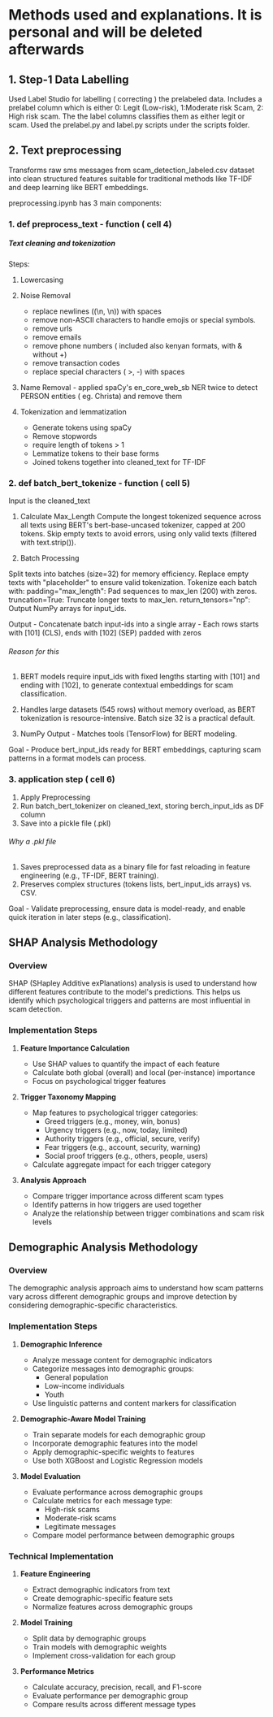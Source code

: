 # Methods used and explanations. It is personal and will be deleted afterwards

## 1. Step-1 Data Labelling

Used Label Studio for labelling ( correcting ) the prelabeled data.
Includes a prelabel column which is either 0: Legit (Low-risk), 1:Moderate risk Scam, 2: High risk scam. The the label columns classifies them as either legit or scam.
Used the prelabel.py and label.py scripts under the scripts folder.

## 2. Text preprocessing

Transforms raw sms messages from scam_detection_labeled.csv dataset into clean structured features suitable for traditional methods like TF-IDF and deep learning like BERT embeddings.

preprocessing.ipynb has 3 main components:

### 1.  def preprocess_text - function ( cell 4)

##### Text cleaning and tokenization
Steps:
1. Lowercasing
2. Noise Removal
    - replace newlines ((\n, \\n)) with spaces
    - remove non-ASCII characters to handle emojis or special symbols.
    - remove urls
    - remove emails
    - remove phone numbers ( included also kenyan formats, with & without +)
    - remove transaction codes
    - replace special characters ( >, -) with spaces

3. Name Removal - applied spaCy's en_core_web_sb NER twice to detect PERSON entities ( eg. Christa) and remove them

4. Tokenization and lemmatization
    - Generate tokens using spaCy
    - Remove stopwords
    - require length of tokens > 1
    - Lemmatize tokens to their base forms
    - Joined tokens together into cleaned_text for TF-IDF

 


### 2.  def batch_bert_tokenize - function ( cell 5)
Input is the cleaned_text

1. Calculate Max_Length
Compute the longest tokenized sequence across all texts using BERT's bert-base-uncased tokenizer, capped at 200 tokens.
Skip empty texts to avoid errors, using only valid texts (filtered with text.strip()).

2. Batch Processing

Split texts into batches (size=32) for memory efficiency.
Replace empty texts with "placeholder" to ensure valid tokenization.
Tokenize each batch with:
padding="max_length": Pad sequences to max_len (200) with zeros.
truncation=True: Truncate longer texts to max_len.
return_tensors="np": Output NumPy arrays for input_ids.

Output - Concatenate batch input-ids into a single array
       - Each rows starts with [101] (CLS), ends with [102] (SEP) padded with zeros

###### Reason for this
1. BERT models require input_ids with fixed lengths starting with [101] and ending with [102], to generate contextual embeddings for scam classification.

2. Handles large datasets (545 rows) without memory overload, as BERT tokenization is resource-intensive.
Batch size 32 is a practical default.

3. NumPy Output -  Matches tools (TensorFlow) for BERT modeling.

Goal - Produce bert_input_ids ready for BERT embeddings, capturing scam patterns in a format models can process.



### 3.  application step ( cell 6)

1. Apply Preprocessing
2. Run batch_bert_tokenizer on cleaned_text, storing berch_input_ids as DF column
3. Save into a pickle file (.pkl)

###### Why a .pkl file
1. Saves preprocessed data as a binary file for fast reloading in feature engineering (e.g., TF-IDF, BERT training).
2. Preserves complex structures (tokens lists, bert_input_ids arrays) vs. CSV.

Goal - Validate preprocessing, ensure data is model-ready, and enable quick iteration in later steps (e.g., classification).

## SHAP Analysis Methodology

### Overview
SHAP (SHapley Additive exPlanations) analysis is used to understand how different features contribute to the model's predictions. This helps us identify which psychological triggers and patterns are most influential in scam detection.

### Implementation Steps
1. **Feature Importance Calculation**
   - Use SHAP values to quantify the impact of each feature
   - Calculate both global (overall) and local (per-instance) importance
   - Focus on psychological trigger features

2. **Trigger Taxonomy Mapping**
   - Map features to psychological trigger categories:
     - Greed triggers (e.g., money, win, bonus)
     - Urgency triggers (e.g., now, today, limited)
     - Authority triggers (e.g., official, secure, verify)
     - Fear triggers (e.g., account, security, warning)
     - Social proof triggers (e.g., others, people, users)
   - Calculate aggregate impact for each trigger category

3. **Analysis Approach**
   - Compare trigger importance across different scam types
   - Identify patterns in how triggers are used together
   - Analyze the relationship between trigger combinations and scam risk levels

## Demographic Analysis Methodology

### Overview
The demographic analysis approach aims to understand how scam patterns vary across different demographic groups and improve detection by considering demographic-specific characteristics.

### Implementation Steps
1. **Demographic Inference**
   - Analyze message content for demographic indicators
   - Categorize messages into demographic groups:
     - General population
     - Low-income individuals
     - Youth
   - Use linguistic patterns and content markers for classification

2. **Demographic-Aware Model Training**
   - Train separate models for each demographic group
   - Incorporate demographic features into the model
   - Apply demographic-specific weights to features
   - Use both XGBoost and Logistic Regression models

3. **Model Evaluation**
   - Evaluate performance across demographic groups
   - Calculate metrics for each message type:
     - High-risk scams
     - Moderate-risk scams
     - Legitimate messages
   - Compare model performance between demographic groups

### Technical Implementation
1. **Feature Engineering**
   - Extract demographic indicators from text
   - Create demographic-specific feature sets
   - Normalize features across demographic groups

2. **Model Training**
   - Split data by demographic groups
   - Train models with demographic weights
   - Implement cross-validation for each group

3. **Performance Metrics**
   - Calculate accuracy, precision, recall, and F1-score
   - Evaluate performance per demographic group
   - Compare results across different message types



